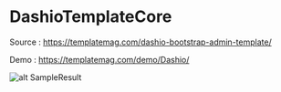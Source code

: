 # DashioTemplateCore


Source : https://templatemag.com/dashio-bootstrap-admin-template/

Demo : https://templatemag.com/demo/Dashio/

![alt SampleResult](https://github.com/donma/DashioTemplateCore/blob/master/dashino_screenshot.jpg?raw=true)

